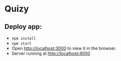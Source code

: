 # Quizy

## Deploy app:
- `npm install`
- `npm start`
- Open [http://localhost:3000](http://localhost:3000) to view it in the browser.
- Server running at [http://localhost:4000](http://localhost:4000) 
